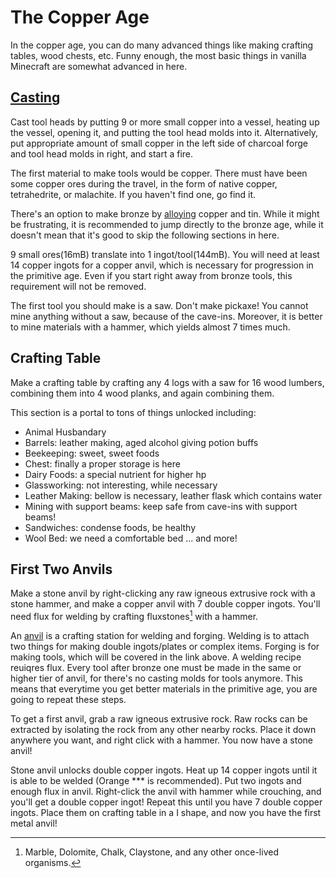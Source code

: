 # The Copper Age
In the copper age, you can do many advanced things like making crafting tables, wood chests, etc. Funny enough, the most basic things in vanilla Minecraft are somewhat advanced in here.

## [Casting](../tfc-basics/20250308173354.md#casting)
Cast tool heads by putting 9 or more small copper into a vessel, heating up the vessel, opening it, and putting the tool head molds into it. Alternatively, put appropriate amount of small copper in the left side of charcoal forge and tool head molds in right, and start a fire.

The first material to make tools would be copper. There must have been some copper ores during the travel, in the form of native copper, tetrahedrite, or malachite. If you haven't find one, go find it.

There's an option to make bronze by [alloying](./20250310171342.md#alloying-bronze) copper and tin. While it might be frustrating, it is recommended to jump directly to the bronze age, while it doesn't mean that it's good to skip the following sections in here.

9 small ores(16mB) translate into 1 ingot/tool(144mB). You will need at least 14 copper ingots for a copper anvil, which is necessary for progression in the primitive age. Even if you start right away from bronze tools, this requirement will not be removed.

The first tool you should make is a saw. Don't make pickaxe! You cannot mine anything without a saw, because of the cave-ins. Moreover, it is better to mine materials with a hammer, which yields almost 7 times much.

## Crafting Table
Make a crafting table by crafting any 4 logs with a saw for 16 wood lumbers, combining them into 4 wood planks, and again combining them.

This section is a portal to tons of things unlocked including:
* Animal Husbandary
* Barrels: leather making, aged alcohol giving potion buffs
* Beekeeping: sweet, sweet foods
* Chest: finally a proper storage is here
* Dairy Foods: a special nutrient for higher hp
* Glassworking: not interesting, while necessary
* Leather Making: bellow is necessary, leather flask which contains water
* Mining with support beams: keep safe from cave-ins with support beams!
* Sandwiches: condense foods, be healthy
* Wool Bed: we need a comfortable bed
... and more!

## First Two Anvils
Make a stone anvil by right-clicking any raw igneous extrusive rock with a stone hammer, and make a copper anvil with 7 double copper ingots. You'll need flux for welding by crafting fluxstones[^1] with a hammer.

An [anvil](./20250310130131.md) is a crafting station for welding and forging. Welding is to attach two things for making double ingots/plates or complex items. Forging is for making tools, which will be covered in the link above. A welding recipe reuiqres flux. Every tool after bronze one must be made in the same or higher tier of anvil, for there's no casting molds for tools anymore. This means that everytime you get better materials in the primitive age, you are going to repeat these steps.

To get a first anvil, grab a raw igneous extrusive rock. Raw rocks can be extracted by isolating the rock from any other nearby rocks. Place it down anywhere you want, and right click with a hammer. You now have a stone anvil!

Stone anvil unlocks double copper ingots. Heat up 14 copper ingots until it is able to be welded (Orange *** is recommended). Put two ingots and enough flux in anvil. Right-click the anvil with hammer while crouching, and you'll get a double copper ingot! Repeat this until you have 7 double copper ingots. Place them on crafting table in a I shape, and now you have the first metal anvil!

[^1]: Marble, Dolomite, Chalk, Claystone, and any other once-lived organisms.

